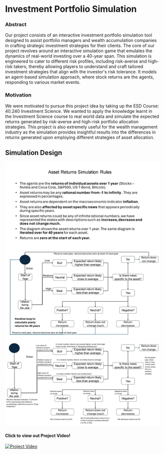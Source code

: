 # Investment Portfolio Simulation
### Abstract 
Our project consists of an interactive investment portfolio simulation tool designed to assist 
portfolio managers and wealth accumulation companies in crafting strategic investment 
strategies for their clients. The core of our project revolves around an interactive simulation 
game that emulates the dynamics of real-world investing over a 40-year span. This simulation is 
engineered to cater to different risk profiles, including risk-averse and high-risk takers, thereby 
allowing players to understand and craft tailored investment strategies that align with the 
investor's risk tolerance. It models an agent-based simulation approach, where stock returns 
are the agents, responding to various market events. 
### Motivation 
We were motivated to pursue this project idea by taking up the ESD Course: 40.240 Investment 
Science. We wanted to apply the knowledge learnt in the Investment Science course to real 
world data and simulate the expected returns generated by risk-averse and high-risk portfolio 
allocation strategies. This project is also extremely useful for the wealth management industry as 
the simulation provides insightful results into the differences in returns generated upon 
employing different strategies of asset allocation.

## Simulation Design
![](https://github.com/ffannisa/Investment-Portfolio-Simulation/blob/master/images/Simulation%20Design_page-0002.jpg)
![](https://github.com/ffannisa/Investment-Portfolio-Simulation/blob/master/images/Simulation%20Design_page-0007.jpg)
![](https://github.com/ffannisa/Investment-Portfolio-Simulation/blob/master/images/Simulation%20Design_page-0008.jpg)

#### Click to view out Project Video!
[![Project Video](http://img.youtube.com/vi/PzcqgbYQ4fo/maxresdefault.jpg)](https://youtu.be/PzcqgbYQ4fo "Project Video")


